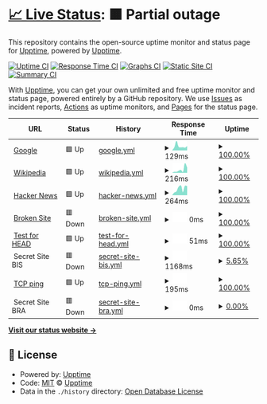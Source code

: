 # [📈 Live Status](https://demo.upptime.js.org): <!--live status--> **🟧 Partial outage**

This repository contains the open-source uptime monitor and status page for [Upptime](https://upptime.js.org), powered by [Upptime](https://github.com/upptime/upptime).

[![Uptime CI](https://github.com/upptime/upptime/workflows/Uptime%20CI/badge.svg)](https://github.com/upptime/upptime/actions?query=workflow%3A%22Uptime+CI%22)
[![Response Time CI](https://github.com/upptime/upptime/workflows/Response%20Time%20CI/badge.svg)](https://github.com/upptime/upptime/actions?query=workflow%3A%22Response+Time+CI%22)
[![Graphs CI](https://github.com/upptime/upptime/workflows/Graphs%20CI/badge.svg)](https://github.com/upptime/upptime/actions?query=workflow%3A%22Graphs+CI%22)
[![Static Site CI](https://github.com/upptime/upptime/workflows/Static%20Site%20CI/badge.svg)](https://github.com/upptime/upptime/actions?query=workflow%3A%22Static+Site+CI%22)
[![Summary CI](https://github.com/upptime/upptime/workflows/Summary%20CI/badge.svg)](https://github.com/upptime/upptime/actions?query=workflow%3A%22Summary+CI%22)

With [Upptime](https://upptime.js.org), you can get your own unlimited and free uptime monitor and status page, powered entirely by a GitHub repository. We use [Issues](https://github.com/upptime/upptime/issues) as incident reports, [Actions](https://github.com/upptime/upptime/actions) as uptime monitors, and [Pages](https://demo.upptime.js.org) for the status page.

<!--start: status pages-->
<!-- This summary is generated by Upptime (https://github.com/upptime/upptime) -->
<!-- Do not edit this manually, your changes will be overwritten -->
<!-- prettier-ignore -->
| URL | Status | History | Response Time | Uptime |
| --- | ------ | ------- | ------------- | ------ |
| <img alt="" src="https://icons.duckduckgo.com/ip3/www.google.com.ico" height="13"> [Google](https://www.google.com) | 🟩 Up | [google.yml](https://github.com/nueve9/uptime/commits/HEAD/history/google.yml) | <details><summary><img alt="Response time graph" src="./graphs/google/response-time-week.png" height="20"> 129ms</summary><br><a href="https://demo.upptime.js.org/history/google"><img alt="Response time 111" src="https://img.shields.io/endpoint?url=https%3A%2F%2Fraw.githubusercontent.com%2Fnueve9%2Fuptime%2FHEAD%2Fapi%2Fgoogle%2Fresponse-time.json"></a><br><a href="https://demo.upptime.js.org/history/google"><img alt="24-hour response time 229" src="https://img.shields.io/endpoint?url=https%3A%2F%2Fraw.githubusercontent.com%2Fnueve9%2Fuptime%2FHEAD%2Fapi%2Fgoogle%2Fresponse-time-day.json"></a><br><a href="https://demo.upptime.js.org/history/google"><img alt="7-day response time 129" src="https://img.shields.io/endpoint?url=https%3A%2F%2Fraw.githubusercontent.com%2Fnueve9%2Fuptime%2FHEAD%2Fapi%2Fgoogle%2Fresponse-time-week.json"></a><br><a href="https://demo.upptime.js.org/history/google"><img alt="30-day response time 104" src="https://img.shields.io/endpoint?url=https%3A%2F%2Fraw.githubusercontent.com%2Fnueve9%2Fuptime%2FHEAD%2Fapi%2Fgoogle%2Fresponse-time-month.json"></a><br><a href="https://demo.upptime.js.org/history/google"><img alt="1-year response time 105" src="https://img.shields.io/endpoint?url=https%3A%2F%2Fraw.githubusercontent.com%2Fnueve9%2Fuptime%2FHEAD%2Fapi%2Fgoogle%2Fresponse-time-year.json"></a></details> | <details><summary><a href="https://demo.upptime.js.org/history/google">100.00%</a></summary><a href="https://demo.upptime.js.org/history/google"><img alt="All-time uptime 100.00%" src="https://img.shields.io/endpoint?url=https%3A%2F%2Fraw.githubusercontent.com%2Fnueve9%2Fuptime%2FHEAD%2Fapi%2Fgoogle%2Fuptime.json"></a><br><a href="https://demo.upptime.js.org/history/google"><img alt="24-hour uptime 100.00%" src="https://img.shields.io/endpoint?url=https%3A%2F%2Fraw.githubusercontent.com%2Fnueve9%2Fuptime%2FHEAD%2Fapi%2Fgoogle%2Fuptime-day.json"></a><br><a href="https://demo.upptime.js.org/history/google"><img alt="7-day uptime 100.00%" src="https://img.shields.io/endpoint?url=https%3A%2F%2Fraw.githubusercontent.com%2Fnueve9%2Fuptime%2FHEAD%2Fapi%2Fgoogle%2Fuptime-week.json"></a><br><a href="https://demo.upptime.js.org/history/google"><img alt="30-day uptime 100.00%" src="https://img.shields.io/endpoint?url=https%3A%2F%2Fraw.githubusercontent.com%2Fnueve9%2Fuptime%2FHEAD%2Fapi%2Fgoogle%2Fuptime-month.json"></a><br><a href="https://demo.upptime.js.org/history/google"><img alt="1-year uptime 99.99%" src="https://img.shields.io/endpoint?url=https%3A%2F%2Fraw.githubusercontent.com%2Fnueve9%2Fuptime%2FHEAD%2Fapi%2Fgoogle%2Fuptime-year.json"></a></details>
| <img alt="" src="https://icons.duckduckgo.com/ip3/en.wikipedia.org.ico" height="13"> [Wikipedia](https://en.wikipedia.org) | 🟩 Up | [wikipedia.yml](https://github.com/nueve9/uptime/commits/HEAD/history/wikipedia.yml) | <details><summary><img alt="Response time graph" src="./graphs/wikipedia/response-time-week.png" height="20"> 216ms</summary><br><a href="https://demo.upptime.js.org/history/wikipedia"><img alt="Response time 218" src="https://img.shields.io/endpoint?url=https%3A%2F%2Fraw.githubusercontent.com%2Fnueve9%2Fuptime%2FHEAD%2Fapi%2Fwikipedia%2Fresponse-time.json"></a><br><a href="https://demo.upptime.js.org/history/wikipedia"><img alt="24-hour response time 464" src="https://img.shields.io/endpoint?url=https%3A%2F%2Fraw.githubusercontent.com%2Fnueve9%2Fuptime%2FHEAD%2Fapi%2Fwikipedia%2Fresponse-time-day.json"></a><br><a href="https://demo.upptime.js.org/history/wikipedia"><img alt="7-day response time 216" src="https://img.shields.io/endpoint?url=https%3A%2F%2Fraw.githubusercontent.com%2Fnueve9%2Fuptime%2FHEAD%2Fapi%2Fwikipedia%2Fresponse-time-week.json"></a><br><a href="https://demo.upptime.js.org/history/wikipedia"><img alt="30-day response time 305" src="https://img.shields.io/endpoint?url=https%3A%2F%2Fraw.githubusercontent.com%2Fnueve9%2Fuptime%2FHEAD%2Fapi%2Fwikipedia%2Fresponse-time-month.json"></a><br><a href="https://demo.upptime.js.org/history/wikipedia"><img alt="1-year response time 223" src="https://img.shields.io/endpoint?url=https%3A%2F%2Fraw.githubusercontent.com%2Fnueve9%2Fuptime%2FHEAD%2Fapi%2Fwikipedia%2Fresponse-time-year.json"></a></details> | <details><summary><a href="https://demo.upptime.js.org/history/wikipedia">100.00%</a></summary><a href="https://demo.upptime.js.org/history/wikipedia"><img alt="All-time uptime 99.99%" src="https://img.shields.io/endpoint?url=https%3A%2F%2Fraw.githubusercontent.com%2Fnueve9%2Fuptime%2FHEAD%2Fapi%2Fwikipedia%2Fuptime.json"></a><br><a href="https://demo.upptime.js.org/history/wikipedia"><img alt="24-hour uptime 100.00%" src="https://img.shields.io/endpoint?url=https%3A%2F%2Fraw.githubusercontent.com%2Fnueve9%2Fuptime%2FHEAD%2Fapi%2Fwikipedia%2Fuptime-day.json"></a><br><a href="https://demo.upptime.js.org/history/wikipedia"><img alt="7-day uptime 100.00%" src="https://img.shields.io/endpoint?url=https%3A%2F%2Fraw.githubusercontent.com%2Fnueve9%2Fuptime%2FHEAD%2Fapi%2Fwikipedia%2Fuptime-week.json"></a><br><a href="https://demo.upptime.js.org/history/wikipedia"><img alt="30-day uptime 100.00%" src="https://img.shields.io/endpoint?url=https%3A%2F%2Fraw.githubusercontent.com%2Fnueve9%2Fuptime%2FHEAD%2Fapi%2Fwikipedia%2Fuptime-month.json"></a><br><a href="https://demo.upptime.js.org/history/wikipedia"><img alt="1-year uptime 100.00%" src="https://img.shields.io/endpoint?url=https%3A%2F%2Fraw.githubusercontent.com%2Fnueve9%2Fuptime%2FHEAD%2Fapi%2Fwikipedia%2Fuptime-year.json"></a></details>
| <img alt="" src="https://icons.duckduckgo.com/ip3/news.ycombinator.com.ico" height="13"> [Hacker News](https://news.ycombinator.com) | 🟩 Up | [hacker-news.yml](https://github.com/nueve9/uptime/commits/HEAD/history/hacker-news.yml) | <details><summary><img alt="Response time graph" src="./graphs/hacker-news/response-time-week.png" height="20"> 264ms</summary><br><a href="https://demo.upptime.js.org/history/hacker-news"><img alt="Response time 320" src="https://img.shields.io/endpoint?url=https%3A%2F%2Fraw.githubusercontent.com%2Fnueve9%2Fuptime%2FHEAD%2Fapi%2Fhacker-news%2Fresponse-time.json"></a><br><a href="https://demo.upptime.js.org/history/hacker-news"><img alt="24-hour response time 305" src="https://img.shields.io/endpoint?url=https%3A%2F%2Fraw.githubusercontent.com%2Fnueve9%2Fuptime%2FHEAD%2Fapi%2Fhacker-news%2Fresponse-time-day.json"></a><br><a href="https://demo.upptime.js.org/history/hacker-news"><img alt="7-day response time 264" src="https://img.shields.io/endpoint?url=https%3A%2F%2Fraw.githubusercontent.com%2Fnueve9%2Fuptime%2FHEAD%2Fapi%2Fhacker-news%2Fresponse-time-week.json"></a><br><a href="https://demo.upptime.js.org/history/hacker-news"><img alt="30-day response time 308" src="https://img.shields.io/endpoint?url=https%3A%2F%2Fraw.githubusercontent.com%2Fnueve9%2Fuptime%2FHEAD%2Fapi%2Fhacker-news%2Fresponse-time-month.json"></a><br><a href="https://demo.upptime.js.org/history/hacker-news"><img alt="1-year response time 327" src="https://img.shields.io/endpoint?url=https%3A%2F%2Fraw.githubusercontent.com%2Fnueve9%2Fuptime%2FHEAD%2Fapi%2Fhacker-news%2Fresponse-time-year.json"></a></details> | <details><summary><a href="https://demo.upptime.js.org/history/hacker-news">100.00%</a></summary><a href="https://demo.upptime.js.org/history/hacker-news"><img alt="All-time uptime 99.93%" src="https://img.shields.io/endpoint?url=https%3A%2F%2Fraw.githubusercontent.com%2Fnueve9%2Fuptime%2FHEAD%2Fapi%2Fhacker-news%2Fuptime.json"></a><br><a href="https://demo.upptime.js.org/history/hacker-news"><img alt="24-hour uptime 100.00%" src="https://img.shields.io/endpoint?url=https%3A%2F%2Fraw.githubusercontent.com%2Fnueve9%2Fuptime%2FHEAD%2Fapi%2Fhacker-news%2Fuptime-day.json"></a><br><a href="https://demo.upptime.js.org/history/hacker-news"><img alt="7-day uptime 100.00%" src="https://img.shields.io/endpoint?url=https%3A%2F%2Fraw.githubusercontent.com%2Fnueve9%2Fuptime%2FHEAD%2Fapi%2Fhacker-news%2Fuptime-week.json"></a><br><a href="https://demo.upptime.js.org/history/hacker-news"><img alt="30-day uptime 99.88%" src="https://img.shields.io/endpoint?url=https%3A%2F%2Fraw.githubusercontent.com%2Fnueve9%2Fuptime%2FHEAD%2Fapi%2Fhacker-news%2Fuptime-month.json"></a><br><a href="https://demo.upptime.js.org/history/hacker-news"><img alt="1-year uptime 99.89%" src="https://img.shields.io/endpoint?url=https%3A%2F%2Fraw.githubusercontent.com%2Fnueve9%2Fuptime%2FHEAD%2Fapi%2Fhacker-news%2Fuptime-year.json"></a></details>
| <img alt="" src="https://icons.duckduckgo.com/ip3/thissitedoesnotexist.com.ico" height="13"> [Broken Site](https://thissitedoesnotexist.com) | 🟥 Down | [broken-site.yml](https://github.com/nueve9/uptime/commits/HEAD/history/broken-site.yml) | <details><summary><img alt="Response time graph" src="./graphs/broken-site/response-time-week.png" height="20"> 0ms</summary><br><a href="https://demo.upptime.js.org/history/broken-site"><img alt="Response time 0" src="https://img.shields.io/endpoint?url=https%3A%2F%2Fraw.githubusercontent.com%2Fnueve9%2Fuptime%2FHEAD%2Fapi%2Fbroken-site%2Fresponse-time.json"></a><br><a href="https://demo.upptime.js.org/history/broken-site"><img alt="24-hour response time 0" src="https://img.shields.io/endpoint?url=https%3A%2F%2Fraw.githubusercontent.com%2Fnueve9%2Fuptime%2FHEAD%2Fapi%2Fbroken-site%2Fresponse-time-day.json"></a><br><a href="https://demo.upptime.js.org/history/broken-site"><img alt="7-day response time 0" src="https://img.shields.io/endpoint?url=https%3A%2F%2Fraw.githubusercontent.com%2Fnueve9%2Fuptime%2FHEAD%2Fapi%2Fbroken-site%2Fresponse-time-week.json"></a><br><a href="https://demo.upptime.js.org/history/broken-site"><img alt="30-day response time 0" src="https://img.shields.io/endpoint?url=https%3A%2F%2Fraw.githubusercontent.com%2Fnueve9%2Fuptime%2FHEAD%2Fapi%2Fbroken-site%2Fresponse-time-month.json"></a><br><a href="https://demo.upptime.js.org/history/broken-site"><img alt="1-year response time 0" src="https://img.shields.io/endpoint?url=https%3A%2F%2Fraw.githubusercontent.com%2Fnueve9%2Fuptime%2FHEAD%2Fapi%2Fbroken-site%2Fresponse-time-year.json"></a></details> | <details><summary><a href="https://demo.upptime.js.org/history/broken-site">100.00%</a></summary><a href="https://demo.upptime.js.org/history/broken-site"><img alt="All-time uptime 100.00%" src="https://img.shields.io/endpoint?url=https%3A%2F%2Fraw.githubusercontent.com%2Fnueve9%2Fuptime%2FHEAD%2Fapi%2Fbroken-site%2Fuptime.json"></a><br><a href="https://demo.upptime.js.org/history/broken-site"><img alt="24-hour uptime 100.00%" src="https://img.shields.io/endpoint?url=https%3A%2F%2Fraw.githubusercontent.com%2Fnueve9%2Fuptime%2FHEAD%2Fapi%2Fbroken-site%2Fuptime-day.json"></a><br><a href="https://demo.upptime.js.org/history/broken-site"><img alt="7-day uptime 100.00%" src="https://img.shields.io/endpoint?url=https%3A%2F%2Fraw.githubusercontent.com%2Fnueve9%2Fuptime%2FHEAD%2Fapi%2Fbroken-site%2Fuptime-week.json"></a><br><a href="https://demo.upptime.js.org/history/broken-site"><img alt="30-day uptime 100.00%" src="https://img.shields.io/endpoint?url=https%3A%2F%2Fraw.githubusercontent.com%2Fnueve9%2Fuptime%2FHEAD%2Fapi%2Fbroken-site%2Fuptime-month.json"></a><br><a href="https://demo.upptime.js.org/history/broken-site"><img alt="1-year uptime 100.00%" src="https://img.shields.io/endpoint?url=https%3A%2F%2Fraw.githubusercontent.com%2Fnueve9%2Fuptime%2FHEAD%2Fapi%2Fbroken-site%2Fuptime-year.json"></a></details>
| <img alt="" src="https://icons.duckduckgo.com/ip3/www.google.com.ico" height="13"> [Test for HEAD](https://www.google.com) | 🟩 Up | [test-for-head.yml](https://github.com/nueve9/uptime/commits/HEAD/history/test-for-head.yml) | <details><summary><img alt="Response time graph" src="./graphs/test-for-head/response-time-week.png" height="20"> 51ms</summary><br><a href="https://demo.upptime.js.org/history/test-for-head"><img alt="Response time 28" src="https://img.shields.io/endpoint?url=https%3A%2F%2Fraw.githubusercontent.com%2Fnueve9%2Fuptime%2FHEAD%2Fapi%2Ftest-for-head%2Fresponse-time.json"></a><br><a href="https://demo.upptime.js.org/history/test-for-head"><img alt="24-hour response time 34" src="https://img.shields.io/endpoint?url=https%3A%2F%2Fraw.githubusercontent.com%2Fnueve9%2Fuptime%2FHEAD%2Fapi%2Ftest-for-head%2Fresponse-time-day.json"></a><br><a href="https://demo.upptime.js.org/history/test-for-head"><img alt="7-day response time 51" src="https://img.shields.io/endpoint?url=https%3A%2F%2Fraw.githubusercontent.com%2Fnueve9%2Fuptime%2FHEAD%2Fapi%2Ftest-for-head%2Fresponse-time-week.json"></a><br><a href="https://demo.upptime.js.org/history/test-for-head"><img alt="30-day response time 28" src="https://img.shields.io/endpoint?url=https%3A%2F%2Fraw.githubusercontent.com%2Fnueve9%2Fuptime%2FHEAD%2Fapi%2Ftest-for-head%2Fresponse-time-month.json"></a><br><a href="https://demo.upptime.js.org/history/test-for-head"><img alt="1-year response time 27" src="https://img.shields.io/endpoint?url=https%3A%2F%2Fraw.githubusercontent.com%2Fnueve9%2Fuptime%2FHEAD%2Fapi%2Ftest-for-head%2Fresponse-time-year.json"></a></details> | <details><summary><a href="https://demo.upptime.js.org/history/test-for-head">100.00%</a></summary><a href="https://demo.upptime.js.org/history/test-for-head"><img alt="All-time uptime 100.00%" src="https://img.shields.io/endpoint?url=https%3A%2F%2Fraw.githubusercontent.com%2Fnueve9%2Fuptime%2FHEAD%2Fapi%2Ftest-for-head%2Fuptime.json"></a><br><a href="https://demo.upptime.js.org/history/test-for-head"><img alt="24-hour uptime 100.00%" src="https://img.shields.io/endpoint?url=https%3A%2F%2Fraw.githubusercontent.com%2Fnueve9%2Fuptime%2FHEAD%2Fapi%2Ftest-for-head%2Fuptime-day.json"></a><br><a href="https://demo.upptime.js.org/history/test-for-head"><img alt="7-day uptime 100.00%" src="https://img.shields.io/endpoint?url=https%3A%2F%2Fraw.githubusercontent.com%2Fnueve9%2Fuptime%2FHEAD%2Fapi%2Ftest-for-head%2Fuptime-week.json"></a><br><a href="https://demo.upptime.js.org/history/test-for-head"><img alt="30-day uptime 100.00%" src="https://img.shields.io/endpoint?url=https%3A%2F%2Fraw.githubusercontent.com%2Fnueve9%2Fuptime%2FHEAD%2Fapi%2Ftest-for-head%2Fuptime-month.json"></a><br><a href="https://demo.upptime.js.org/history/test-for-head"><img alt="1-year uptime 99.99%" src="https://img.shields.io/endpoint?url=https%3A%2F%2Fraw.githubusercontent.com%2Fnueve9%2Fuptime%2FHEAD%2Fapi%2Ftest-for-head%2Fuptime-year.json"></a></details>
| <img alt="" src="https://icons.duckduckgo.com/ip3/null.ico" height="13"> Secret Site BIS | 🟥 Down | [secret-site-bis.yml](https://github.com/nueve9/uptime/commits/HEAD/history/secret-site-bis.yml) | <details><summary><img alt="Response time graph" src="./graphs/secret-site-bis/response-time-week.png" height="20"> 1168ms</summary><br><a href="https://demo.upptime.js.org/history/secret-site-bis"><img alt="Response time 966" src="https://img.shields.io/endpoint?url=https%3A%2F%2Fraw.githubusercontent.com%2Fnueve9%2Fuptime%2FHEAD%2Fapi%2Fsecret-site-bis%2Fresponse-time.json"></a><br><a href="https://demo.upptime.js.org/history/secret-site-bis"><img alt="24-hour response time 0" src="https://img.shields.io/endpoint?url=https%3A%2F%2Fraw.githubusercontent.com%2Fnueve9%2Fuptime%2FHEAD%2Fapi%2Fsecret-site-bis%2Fresponse-time-day.json"></a><br><a href="https://demo.upptime.js.org/history/secret-site-bis"><img alt="7-day response time 1168" src="https://img.shields.io/endpoint?url=https%3A%2F%2Fraw.githubusercontent.com%2Fnueve9%2Fuptime%2FHEAD%2Fapi%2Fsecret-site-bis%2Fresponse-time-week.json"></a><br><a href="https://demo.upptime.js.org/history/secret-site-bis"><img alt="30-day response time 928" src="https://img.shields.io/endpoint?url=https%3A%2F%2Fraw.githubusercontent.com%2Fnueve9%2Fuptime%2FHEAD%2Fapi%2Fsecret-site-bis%2Fresponse-time-month.json"></a><br><a href="https://demo.upptime.js.org/history/secret-site-bis"><img alt="1-year response time 969" src="https://img.shields.io/endpoint?url=https%3A%2F%2Fraw.githubusercontent.com%2Fnueve9%2Fuptime%2FHEAD%2Fapi%2Fsecret-site-bis%2Fresponse-time-year.json"></a></details> | <details><summary><a href="https://demo.upptime.js.org/history/secret-site-bis">5.65%</a></summary><a href="https://demo.upptime.js.org/history/secret-site-bis"><img alt="All-time uptime 99.35%" src="https://img.shields.io/endpoint?url=https%3A%2F%2Fraw.githubusercontent.com%2Fnueve9%2Fuptime%2FHEAD%2Fapi%2Fsecret-site-bis%2Fuptime.json"></a><br><a href="https://demo.upptime.js.org/history/secret-site-bis"><img alt="24-hour uptime 0.00%" src="https://img.shields.io/endpoint?url=https%3A%2F%2Fraw.githubusercontent.com%2Fnueve9%2Fuptime%2FHEAD%2Fapi%2Fsecret-site-bis%2Fuptime-day.json"></a><br><a href="https://demo.upptime.js.org/history/secret-site-bis"><img alt="7-day uptime 5.65%" src="https://img.shields.io/endpoint?url=https%3A%2F%2Fraw.githubusercontent.com%2Fnueve9%2Fuptime%2FHEAD%2Fapi%2Fsecret-site-bis%2Fuptime-week.json"></a><br><a href="https://demo.upptime.js.org/history/secret-site-bis"><img alt="30-day uptime 75.87%" src="https://img.shields.io/endpoint?url=https%3A%2F%2Fraw.githubusercontent.com%2Fnueve9%2Fuptime%2FHEAD%2Fapi%2Fsecret-site-bis%2Fuptime-month.json"></a><br><a href="https://demo.upptime.js.org/history/secret-site-bis"><img alt="1-year uptime 97.66%" src="https://img.shields.io/endpoint?url=https%3A%2F%2Fraw.githubusercontent.com%2Fnueve9%2Fuptime%2FHEAD%2Fapi%2Fsecret-site-bis%2Fuptime-year.json"></a></details>
| <img alt="" src="https://icons.duckduckgo.com/ip3/null.ico" height="13"> [TCP ping](1.1.1.1) | 🟩 Up | [tcp-ping.yml](https://github.com/nueve9/uptime/commits/HEAD/history/tcp-ping.yml) | <details><summary><img alt="Response time graph" src="./graphs/tcp-ping/response-time-week.png" height="20"> 195ms</summary><br><a href="https://demo.upptime.js.org/history/tcp-ping"><img alt="Response time 238" src="https://img.shields.io/endpoint?url=https%3A%2F%2Fraw.githubusercontent.com%2Fnueve9%2Fuptime%2FHEAD%2Fapi%2Ftcp-ping%2Fresponse-time.json"></a><br><a href="https://demo.upptime.js.org/history/tcp-ping"><img alt="24-hour response time 229" src="https://img.shields.io/endpoint?url=https%3A%2F%2Fraw.githubusercontent.com%2Fnueve9%2Fuptime%2FHEAD%2Fapi%2Ftcp-ping%2Fresponse-time-day.json"></a><br><a href="https://demo.upptime.js.org/history/tcp-ping"><img alt="7-day response time 195" src="https://img.shields.io/endpoint?url=https%3A%2F%2Fraw.githubusercontent.com%2Fnueve9%2Fuptime%2FHEAD%2Fapi%2Ftcp-ping%2Fresponse-time-week.json"></a><br><a href="https://demo.upptime.js.org/history/tcp-ping"><img alt="30-day response time 194" src="https://img.shields.io/endpoint?url=https%3A%2F%2Fraw.githubusercontent.com%2Fnueve9%2Fuptime%2FHEAD%2Fapi%2Ftcp-ping%2Fresponse-time-month.json"></a><br><a href="https://demo.upptime.js.org/history/tcp-ping"><img alt="1-year response time 299" src="https://img.shields.io/endpoint?url=https%3A%2F%2Fraw.githubusercontent.com%2Fnueve9%2Fuptime%2FHEAD%2Fapi%2Ftcp-ping%2Fresponse-time-year.json"></a></details> | <details><summary><a href="https://demo.upptime.js.org/history/tcp-ping">100.00%</a></summary><a href="https://demo.upptime.js.org/history/tcp-ping"><img alt="All-time uptime 99.81%" src="https://img.shields.io/endpoint?url=https%3A%2F%2Fraw.githubusercontent.com%2Fnueve9%2Fuptime%2FHEAD%2Fapi%2Ftcp-ping%2Fuptime.json"></a><br><a href="https://demo.upptime.js.org/history/tcp-ping"><img alt="24-hour uptime 100.00%" src="https://img.shields.io/endpoint?url=https%3A%2F%2Fraw.githubusercontent.com%2Fnueve9%2Fuptime%2FHEAD%2Fapi%2Ftcp-ping%2Fuptime-day.json"></a><br><a href="https://demo.upptime.js.org/history/tcp-ping"><img alt="7-day uptime 100.00%" src="https://img.shields.io/endpoint?url=https%3A%2F%2Fraw.githubusercontent.com%2Fnueve9%2Fuptime%2FHEAD%2Fapi%2Ftcp-ping%2Fuptime-week.json"></a><br><a href="https://demo.upptime.js.org/history/tcp-ping"><img alt="30-day uptime 100.00%" src="https://img.shields.io/endpoint?url=https%3A%2F%2Fraw.githubusercontent.com%2Fnueve9%2Fuptime%2FHEAD%2Fapi%2Ftcp-ping%2Fuptime-month.json"></a><br><a href="https://demo.upptime.js.org/history/tcp-ping"><img alt="1-year uptime 100.00%" src="https://img.shields.io/endpoint?url=https%3A%2F%2Fraw.githubusercontent.com%2Fnueve9%2Fuptime%2FHEAD%2Fapi%2Ftcp-ping%2Fuptime-year.json"></a></details>
| <img alt="" src="https://icons.duckduckgo.com/ip3/null.ico" height="13"> Secret Site BRA | 🟥 Down | [secret-site-bra.yml](https://github.com/nueve9/uptime/commits/HEAD/history/secret-site-bra.yml) | <details><summary><img alt="Response time graph" src="./graphs/secret-site-bra/response-time-week.png" height="20"> 0ms</summary><br><a href="https://demo.upptime.js.org/history/secret-site-bra"><img alt="Response time 0" src="https://img.shields.io/endpoint?url=https%3A%2F%2Fraw.githubusercontent.com%2Fnueve9%2Fuptime%2FHEAD%2Fapi%2Fsecret-site-bra%2Fresponse-time.json"></a><br><a href="https://demo.upptime.js.org/history/secret-site-bra"><img alt="24-hour response time 0" src="https://img.shields.io/endpoint?url=https%3A%2F%2Fraw.githubusercontent.com%2Fnueve9%2Fuptime%2FHEAD%2Fapi%2Fsecret-site-bra%2Fresponse-time-day.json"></a><br><a href="https://demo.upptime.js.org/history/secret-site-bra"><img alt="7-day response time 0" src="https://img.shields.io/endpoint?url=https%3A%2F%2Fraw.githubusercontent.com%2Fnueve9%2Fuptime%2FHEAD%2Fapi%2Fsecret-site-bra%2Fresponse-time-week.json"></a><br><a href="https://demo.upptime.js.org/history/secret-site-bra"><img alt="30-day response time 0" src="https://img.shields.io/endpoint?url=https%3A%2F%2Fraw.githubusercontent.com%2Fnueve9%2Fuptime%2FHEAD%2Fapi%2Fsecret-site-bra%2Fresponse-time-month.json"></a><br><a href="https://demo.upptime.js.org/history/secret-site-bra"><img alt="1-year response time 0" src="https://img.shields.io/endpoint?url=https%3A%2F%2Fraw.githubusercontent.com%2Fnueve9%2Fuptime%2FHEAD%2Fapi%2Fsecret-site-bra%2Fresponse-time-year.json"></a></details> | <details><summary><a href="https://demo.upptime.js.org/history/secret-site-bra">0.00%</a></summary><a href="https://demo.upptime.js.org/history/secret-site-bra"><img alt="All-time uptime 0.00%" src="https://img.shields.io/endpoint?url=https%3A%2F%2Fraw.githubusercontent.com%2Fnueve9%2Fuptime%2FHEAD%2Fapi%2Fsecret-site-bra%2Fuptime.json"></a><br><a href="https://demo.upptime.js.org/history/secret-site-bra"><img alt="24-hour uptime 0.00%" src="https://img.shields.io/endpoint?url=https%3A%2F%2Fraw.githubusercontent.com%2Fnueve9%2Fuptime%2FHEAD%2Fapi%2Fsecret-site-bra%2Fuptime-day.json"></a><br><a href="https://demo.upptime.js.org/history/secret-site-bra"><img alt="7-day uptime 0.00%" src="https://img.shields.io/endpoint?url=https%3A%2F%2Fraw.githubusercontent.com%2Fnueve9%2Fuptime%2FHEAD%2Fapi%2Fsecret-site-bra%2Fuptime-week.json"></a><br><a href="https://demo.upptime.js.org/history/secret-site-bra"><img alt="30-day uptime 1.38%" src="https://img.shields.io/endpoint?url=https%3A%2F%2Fraw.githubusercontent.com%2Fnueve9%2Fuptime%2FHEAD%2Fapi%2Fsecret-site-bra%2Fuptime-month.json"></a><br><a href="https://demo.upptime.js.org/history/secret-site-bra"><img alt="1-year uptime 0.00%" src="https://img.shields.io/endpoint?url=https%3A%2F%2Fraw.githubusercontent.com%2Fnueve9%2Fuptime%2FHEAD%2Fapi%2Fsecret-site-bra%2Fuptime-year.json"></a></details>

<!--end: status pages-->

[**Visit our status website →**](https://demo.upptime.js.org)

## 📄 License

- Powered by: [Upptime](https://github.com/upptime/upptime)
- Code: [MIT](./LICENSE) © [Upptime](https://upptime.js.org)
- Data in the `./history` directory: [Open Database License](https://opendatacommons.org/licenses/odbl/1-0/)
